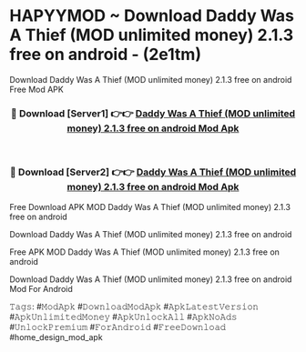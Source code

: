 # HAPYYMOD ~ Download Daddy Was A Thief (MOD unlimited money) 2.1.3 free on android - (2e1tm)
Download Daddy Was A Thief (MOD unlimited money) 2.1.3 free on android Free Mod APK

<div align="center">
<h3>🔴 Download [Server1] 👉👉 <a href="https://apk-comot.site?title=Daddy_Was_A_Thief_(MOD_unlimited_money)_2.1.3_free_on_android">Daddy Was A Thief (MOD unlimited money) 2.1.3 free on android Mod Apk</a></h3><br>

<h3>🔴 Download [Server2] 👉👉 <a href="https://apk-comot.site?title=Daddy_Was_A_Thief_(MOD_unlimited_money)_2.1.3_free_on_android">Daddy Was A Thief (MOD unlimited money) 2.1.3 free on android Mod Apk</a></h3>
</div>


Free Download APK MOD Daddy Was A Thief (MOD unlimited money) 2.1.3 free on android

Download Daddy Was A Thief (MOD unlimited money) 2.1.3 free on android 

Free APK MOD Daddy Was A Thief (MOD unlimited money) 2.1.3 free on android 

Download Daddy Was A Thief (MOD unlimited money) 2.1.3 free on android Mod For Android

𝚃𝚊𝚐𝚜: #𝙼𝚘𝚍𝙰𝚙𝚔 #𝙳𝚘𝚠𝚗𝚕𝚘𝚊𝚍𝙼𝚘𝚍𝙰𝚙𝚔 #𝙰𝚙𝚔𝙻𝚊𝚝𝚎𝚜𝚝𝚅𝚎𝚛𝚜𝚒𝚘𝚗 #𝙰𝚙𝚔𝚄𝚗𝚕𝚒𝚖𝚒𝚝𝚎𝚍𝙼𝚘𝚗𝚎𝚢 #𝙰𝚙𝚔𝚄𝚗𝚕𝚘𝚌𝚔𝙰𝚕𝚕 #𝙰𝚙𝚔𝙽𝚘𝙰𝚍𝚜 #𝚄𝚗𝚕𝚘𝚌𝚔𝙿𝚛𝚎𝚖𝚒𝚞𝚖 #𝙵𝚘𝚛𝙰𝚗𝚍𝚛𝚘𝚒𝚍 #𝙵𝚛𝚎𝚎𝙳𝚘𝚠𝚗𝚕𝚘𝚊𝚍 #home_design_mod_apk